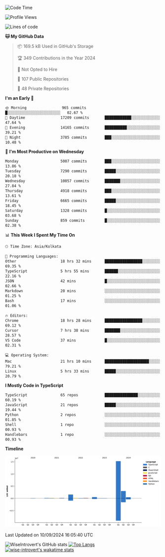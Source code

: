 <!--START_SECTION:waka-->
![Code Time](http://img.shields.io/badge/Code%20Time-1%2C592%20hrs%2027%20mins-blue)

![Profile Views](http://img.shields.io/badge/Profile%20Views-0-blue)

![Lines of code](https://img.shields.io/badge/From%20Hello%20World%20I%27ve%20Written-21.4%20million%20lines%20of%20code-blue)

**🐱 My GitHub Data** 

> 📦 169.5 kB Used in GitHub's Storage 
 > 
> 🏆 349 Contributions in the Year 2024
 > 
> 🚫 Not Opted to Hire
 > 
> 📜 107 Public Repositories 
 > 
> 🔑 48 Private Repositories 
 > 
**I'm an Early 🐤** 

```text
🌞 Morning                965 commits         █░░░░░░░░░░░░░░░░░░░░░░░░   02.67 % 
🌆 Daytime                17209 commits       ████████████░░░░░░░░░░░░░   47.64 % 
🌃 Evening                14165 commits       ██████████░░░░░░░░░░░░░░░   39.21 % 
🌙 Night                  3785 commits        ███░░░░░░░░░░░░░░░░░░░░░░   10.48 % 
```
📅 **I'm Most Productive on Wednesday** 

```text
Monday                   5007 commits        ███░░░░░░░░░░░░░░░░░░░░░░   13.86 % 
Tuesday                  7290 commits        █████░░░░░░░░░░░░░░░░░░░░   20.18 % 
Wednesday                10057 commits       ███████░░░░░░░░░░░░░░░░░░   27.84 % 
Thursday                 4918 commits        ███░░░░░░░░░░░░░░░░░░░░░░   13.61 % 
Friday                   6665 commits        █████░░░░░░░░░░░░░░░░░░░░   18.45 % 
Saturday                 1328 commits        █░░░░░░░░░░░░░░░░░░░░░░░░   03.68 % 
Sunday                   859 commits         █░░░░░░░░░░░░░░░░░░░░░░░░   02.38 % 
```


📊 **This Week I Spent My Time On** 

```text
🕑︎ Time Zone: Asia/Kolkata

💬 Programming Languages: 
Other                    18 hrs 32 mins      █████████████████░░░░░░░░   69.35 % 
TypeScript               5 hrs 55 mins       ██████░░░░░░░░░░░░░░░░░░░   22.16 % 
JSON                     42 mins             █░░░░░░░░░░░░░░░░░░░░░░░░   02.66 % 
Markdown                 20 mins             ░░░░░░░░░░░░░░░░░░░░░░░░░   01.25 % 
Bash                     17 mins             ░░░░░░░░░░░░░░░░░░░░░░░░░   01.06 % 

🔥 Editors: 
Chrome                   18 hrs 28 mins      █████████████████░░░░░░░░   69.12 % 
Cursor                   7 hrs 38 mins       ███████░░░░░░░░░░░░░░░░░░   28.57 % 
VS Code                  37 mins             █░░░░░░░░░░░░░░░░░░░░░░░░   02.31 % 

💻 Operating System: 
Mac                      21 hrs 10 mins      ████████████████████░░░░░   79.21 % 
Linux                    5 hrs 33 mins       █████░░░░░░░░░░░░░░░░░░░░   20.79 % 
```

**I Mostly Code in TypeScript** 

```text
TypeScript               65 repos            ███████████████░░░░░░░░░░   60.19 % 
JavaScript               21 repos            █████░░░░░░░░░░░░░░░░░░░░   19.44 % 
Python                   2 repos             ░░░░░░░░░░░░░░░░░░░░░░░░░   01.85 % 
Shell                    1 repo              ░░░░░░░░░░░░░░░░░░░░░░░░░   00.93 % 
Handlebars               1 repo              ░░░░░░░░░░░░░░░░░░░░░░░░░   00.93 % 
```



**Timeline**

![Lines of Code chart](https://raw.githubusercontent.com/wise-introvert/wise-introvert/master/assets/bar_graph.png)


 Last Updated on 10/09/2024 16:05:40 UTC
<!--END_SECTION:waka-->

![WiseIntrovert's GitHub stats](https://github-readme-stats.vercel.app/api?username=wise-introvert&count_private=true&show_icons=true)
[![Top Langs](https://github-readme-stats.vercel.app/api/top-langs/?username=wise-introvert&langs_count=10)](https://github.com/anuraghazra/github-readme-stats)
[![wise-introvert's wakatime stats](https://github-readme-stats.vercel.app/api/wakatime?username=wiseintrovert)](https://github.com/anuraghazra/github-readme-stats)

